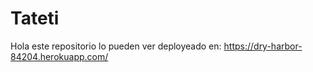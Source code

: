 # Tateti

Hola este repositorio lo pueden ver deployeado en: https://dry-harbor-84204.herokuapp.com/
